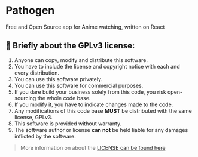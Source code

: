 # Pathogen

Free and Open Source app for Anime watching, written on React

<!-- ### Get Pathogen:

| Platform           | Link                                                                                                                                                |
| ------------------ | --------------------------------------------------------------------------------------------------------------------------------------------------- |
| Web                | [Firebase deployment](https://github.com/maxqwars/xconnect)                                                                                         |
| Android            | [FDroid](https://github.com/maxqwars/xconnect) \| [Direct apk download](https://github.com/maxqwars/xconnect)                                       |
| Linux              | [AppImage](https://github.com/maxqwars/xconnect) \| [Snap](https://github.com/maxqwars/xconnect) \| [Flatpak](https://github.com/maxqwars/xconnect) |
| Windows            | [Microsoft Store](https://github.com/maxqwars/xconnect) \| [Direct archive download](https://github.com/maxqwars/xconnect)                          |
| macOS, iOS, iPadOS | **Not supported**                                                                                                                                   | -->

## 📜 Briefly about the GPLv3 license:

1. Anyone can copy, modify and distribute this software.
2. You have to include the license and copyright notice with each and every distribution.
3. You can use this software privately.
4. You can use this software for commercial purposes.
5. If you dare build your business solely from this code, you risk open-sourcing the whole code base.
6. If you modify it, you have to indicate changes made to the code.
7. Any modifications of this code base **MUST** be distributed with the same license, GPLv3.
8. This software is provided without warranty.
9. The software author or license **can not** be held liable for any damages inflicted by the software.

> More information on about the [LICENSE can be found here](/LICENSE)

<!-- ## ⚠️ Useful links:

- [XConnect](https://github.com/maxqwars/xconnect) - Basic library for creating AniLibria REST API clients

- [Pathogen (Russian)](https://maxqwars.github.io/pathogen) - More information about Pathogen

- [Official VK group (Russian)](https://vk.com/neurotoxinapp) - Public page of the Neurotoxin community

- [Contributors guide](https://maxqwars.github.io/pathogen) - Now contribute to Pathogen -->
